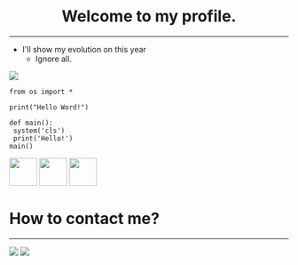 <h1 align="center">Welcome to my profile.</h1>
<hr>

  * I'll show my evolution on this year
    * Ignore all.


<img src="https://media4.giphy.com/media/26tn33aiTi1jkl6H6/200.gif">

``` python3
from os import *

print("Hello Word!")

def main():
 system('cls')
 print('Hello!')
main()
```

<div style="display: inline-block;">
 <img src="https://cdn.jsdelivr.net/gh/devicons/devicon/icons/java/java-original.svg" width="50px" height="50px"/>
 <img src="https://cdn.jsdelivr.net/gh/devicons/devicon/icons/python/python-original.svg" width="50px" height="50px"/>
 <img src="https://cdn.jsdelivr.net/gh/devicons/devicon/icons/lua/lua-original.svg" width="50px" height="50px"/>
</div>

<h1> How to contact me? </h1>
<hr>
<div style="display: inline-block;">
<a href="https://mail.google.com/mail/u/0/#inbox?compose=DmwnWtMkNZhVRHSTpDKRKxVjdVTFfvrjmHVGmNPSrKrWlBnNfFkRqtdgMqFrLVzxpXNqspHWLcNL"><img src="https://img.shields.io/badge/Gmail-D14836?style=for-the-badge&logo=gmail&logoColor=white"></a>
<img src="https://img.shields.io/badge/PowerBI-F2C811?style=for-the-badge&logo=Power%20BI&logoColor=white">
</div>
